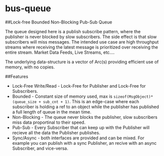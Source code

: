 # bus-queue
##Lock-free Bounded Non-Blocking Pub-Sub Queue

The queue designed here is a publish subscribe pattern, where the publisher is never blocked by slow subscribers.
The side effect is that slow subscribers will miss messages. The intended use case are high throughput streams where receiving the latest message is prioritized over receiving the entire stream. Market Data Feeds, Live Streams, etc....

The underlying data-structure is a vector of Arc(s) providing efficient use of memory, with no copies.

##Features
* Lock-Free Write/Read - Lock-Free for Publisher and Lock-Free for Subscribers.
* Bounded - Constant size of memory used, max is `sizeof(MsgObject)* (queue_size + sub_cnt + 1)`. This is an edge-case where each subscriber is holding a ref to an object while the publisher has published a full length of queue in the mean time.
* Non-Blocking - The queue never blocks the publisher, slow subscribers miss data proportinal to their speed.
* Pub-Sub - Every Subscriber that can keep up with the Publisher will recieve all the data the Publisher publishes.
* Sync/Async - both interfaces are provided and can be mixed. For example you can publish with a sync Publisher, an recive with an async Subscriber, and vice-versa.
